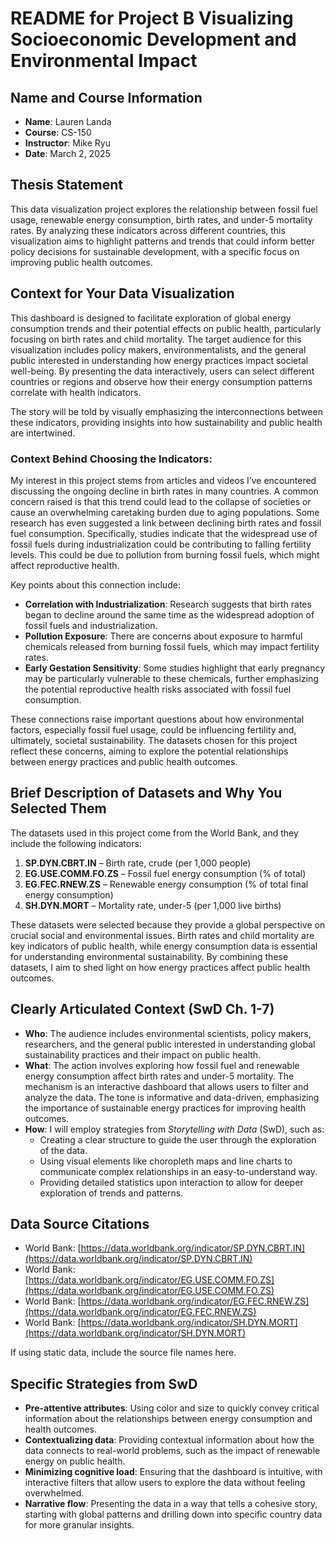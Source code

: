 # README for Project B Visualizing Socioeconomic Development and Environmental Impact

## Name and Course Information
- **Name**: Lauren Landa
- **Course**: CS-150
- **Instructor**: Mike Ryu
- **Date**: March 2, 2025

## Thesis Statement
This data visualization project explores the relationship between fossil fuel usage, renewable energy consumption, birth rates, and under-5 mortality rates. By analyzing these indicators across different countries, this visualization aims to highlight patterns and trends that could inform better policy decisions for sustainable development, with a specific focus on improving public health outcomes.

## Context for Your Data Visualization
This dashboard is designed to facilitate exploration of global energy consumption trends and their potential effects on public health, particularly focusing on birth rates and child mortality. The target audience for this visualization includes policy makers, environmentalists, and the general public interested in understanding how energy practices impact societal well-being. By presenting the data interactively, users can select different countries or regions and observe how their energy consumption patterns correlate with health indicators.

The story will be told by visually emphasizing the interconnections between these indicators, providing insights into how sustainability and public health are intertwined.

### Context Behind Choosing the Indicators:
My interest in this project stems from articles and videos I’ve encountered discussing the ongoing decline in birth rates in many countries. A common concern raised is that this trend could lead to the collapse of societies or cause an overwhelming caretaking burden due to aging populations. Some research has even suggested a link between declining birth rates and fossil fuel consumption. Specifically, studies indicate that the widespread use of fossil fuels during industrialization could be contributing to falling fertility levels. This could be due to pollution from burning fossil fuels, which might affect reproductive health.

Key points about this connection include:
- **Correlation with Industrialization**: Research suggests that birth rates began to decline around the same time as the widespread adoption of fossil fuels and industrialization.
- **Pollution Exposure**: There are concerns about exposure to harmful chemicals released from burning fossil fuels, which may impact fertility rates.
- **Early Gestation Sensitivity**: Some studies highlight that early pregnancy may be particularly vulnerable to these chemicals, further emphasizing the potential reproductive health risks associated with fossil fuel consumption.

These connections raise important questions about how environmental factors, especially fossil fuel usage, could be influencing fertility and, ultimately, societal sustainability. The datasets chosen for this project reflect these concerns, aiming to explore the potential relationships between energy practices and public health outcomes.

## Brief Description of Datasets and Why You Selected Them
The datasets used in this project come from the World Bank, and they include the following indicators:

1. **SP.DYN.CBRT.IN** – Birth rate, crude (per 1,000 people)
2. **EG.USE.COMM.FO.ZS** – Fossil fuel energy consumption (% of total)
3. **EG.FEC.RNEW.ZS** – Renewable energy consumption (% of total final energy consumption)
4. **SH.DYN.MORT** – Mortality rate, under-5 (per 1,000 live births)

These datasets were selected because they provide a global perspective on crucial social and environmental issues. Birth rates and child mortality are key indicators of public health, while energy consumption data is essential for understanding environmental sustainability. By combining these datasets, I aim to shed light on how energy practices affect public health outcomes.

## Clearly Articulated Context (SwD Ch. 1-7)
- **Who**: The audience includes environmental scientists, policy makers, researchers, and the general public interested in understanding global sustainability practices and their impact on public health.
- **What**: The action involves exploring how fossil fuel and renewable energy consumption affect birth rates and under-5 mortality. The mechanism is an interactive dashboard that allows users to filter and analyze the data. The tone is informative and data-driven, emphasizing the importance of sustainable energy practices for improving health outcomes.
- **How**: I will employ strategies from *Storytelling with Data* (SwD), such as:
  - Creating a clear structure to guide the user through the exploration of the data.
  - Using visual elements like choropleth maps and line charts to communicate complex relationships in an easy-to-understand way.
  - Providing detailed statistics upon interaction to allow for deeper exploration of trends and patterns.
  
## Data Source Citations
- World Bank: [https://data.worldbank.org/indicator/SP.DYN.CBRT.IN](https://data.worldbank.org/indicator/SP.DYN.CBRT.IN)
- World Bank: [https://data.worldbank.org/indicator/EG.USE.COMM.FO.ZS](https://data.worldbank.org/indicator/EG.USE.COMM.FO.ZS)
- World Bank: [https://data.worldbank.org/indicator/EG.FEC.RNEW.ZS](https://data.worldbank.org/indicator/EG.FEC.RNEW.ZS)
- World Bank: [https://data.worldbank.org/indicator/SH.DYN.MORT](https://data.worldbank.org/indicator/SH.DYN.MORT)

If using static data, include the source file names here.

## Specific Strategies from SwD
- **Pre-attentive attributes**: Using color and size to quickly convey critical information about the relationships between energy consumption and health outcomes.
- **Contextualizing data**: Providing contextual information about how the data connects to real-world problems, such as the impact of renewable energy on public health.
- **Minimizing cognitive load**: Ensuring that the dashboard is intuitive, with interactive filters that allow users to explore the data without feeling overwhelmed.
- **Narrative flow**: Presenting the data in a way that tells a cohesive story, starting with global patterns and drilling down into specific country data for more granular insights.
